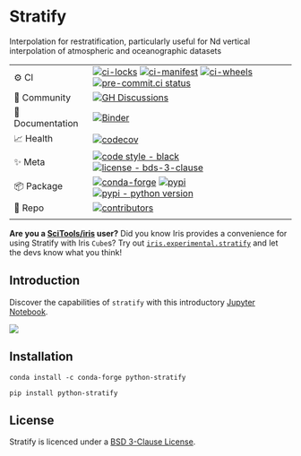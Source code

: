 # Stratify

Interpolation for restratification, particularly useful for Nd vertical interpolation of atmospheric and oceanographic datasets

|                  |                                                                                                                                                                                                                                                                                                                                                                                                                                                                                                                                                                                                                                                                                                                                                    |
|------------------|----------------------------------------------------------------------------------------------------------------------------------------------------------------------------------------------------------------------------------------------------------------------------------------------------------------------------------------------------------------------------------------------------------------------------------------------------------------------------------------------------------------------------------------------------------------------------------------------------------------------------------------------------------------------------------------------------------------------------------------------------|
| ⚙️ CI            | [![ci-locks](https://github.com/SciTools/python-stratify/actions/workflows/ci-locks.yml/badge.svg)](https://github.com/SciTools/python-stratify/actions/workflows/ci-locks.yml) [![ci-manifest](https://github.com/SciTools/python-stratify/actions/workflows/ci-manifest.yml/badge.svg)](https://github.com/SciTools/python-stratify/actions/workflows/ci-manifest.yml) [![ci-wheels](https://github.com/SciTools/python-stratify/actions/workflows/ci-wheels.yml/badge.svg)](https://github.com/SciTools/python-stratify/actions/workflows/ci-wheels.yml) [![pre-commit.ci status](https://results.pre-commit.ci/badge/github/SciTools/python-stratify/master.svg)](https://results.pre-commit.ci/latest/github/SciTools/python-stratify/master) |
| 💬 Community     | [![GH Discussions](https://img.shields.io/badge/github-discussions%20%F0%9F%92%AC-yellow?logo=github&logoColor=lightgrey)](https://github.com/SciTools/python-stratify/discussions)                                                                                                                                                                                                                                                                                                                                                                                                                                                                                                                                                                |
| 📖 Documentation | [![Binder](http://mybinder.org/badge.svg)](http://mybinder.org:/repo/scitools-incubator/python-stratify)                                                                                                                                                                                                                                                                                                                                                                                                                                                                                                                                                                                                                                           |
| 📈 Health        | [![codecov](https://codecov.io/gh/SciTools/python-stratify/branch/master/graph/badge.svg?token=v1R1bJ4kYr)](https://codecov.io/gh/SciTools/python-stratify)                                                                                                                                                                                                                                                                                                                                                                                                                                                                                                                                                                                        |
| ✨ Meta           | [![code style - black](https://img.shields.io/badge/code%20style-black-000000.svg)](https://github.com/psf/black) [![license - bds-3-clause](https://img.shields.io/github/license/SciTools/python-stratify)](https://github.com/python-stratify/python-stratify/blob/main/LICENSE)                                                                                                                                                                                                                                                                                                                                                                                                                                                                |
| 📦 Package       | [![conda-forge](https://img.shields.io/conda/vn/conda-forge/python-stratify?color=orange&label=conda-forge&logo=conda-forge&logoColor=white)](https://anaconda.org/conda-forge/python-stratify) [![pypi](https://img.shields.io/pypi/v/stratify?color=orange&label=pypi&logo=python&logoColor=white)](https://pypi.org/project/stratify/) [![pypi - python version](https://img.shields.io/pypi/pyversions/stratify.svg?color=orange&logo=python&label=python&logoColor=white)](https://pypi.org/project/stratify/)                                                                                                                                                                                                                                |
| 🧰 Repo          | [![contributors](https://img.shields.io/github/contributors/SciTools/python-stratify)](https://github.com/SciTools/python-stratify/graphs/contributors)                                                                                                                                                                                                                                                                                                                                                                                                                                                                                                                                                                                            |
|                  |                                                                                                                                                                                                                                                                                                                                                                                                                                                                                                                                                                                                                                                                                                                                                    |


**Are you a [SciTools/iris](https://github.com/SciTools/iris) user?** Did you know Iris provides a convenience for using Stratify with Iris `Cube`s? Try out [`iris.experimental.stratify`](https://scitools-iris.readthedocs.io/en/latest/generated/api/iris/experimental/stratify.html) and let the devs know what you think!

## Introduction

Discover the capabilities of `stratify` with this introductory [Jupyter Notebook](https://github.com/SciTools-incubator/python-stratify/blob/master/index.ipynb).

![](https://SciTools-incubator.github.io/python-stratify/summary.png)

## Installation

```shell
conda install -c conda-forge python-stratify
```
```shell
pip install python-stratify
```

## License
Stratify is licenced under a [BSD 3-Clause License](LICENSE).

